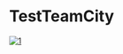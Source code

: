 # TestTeamCity

<a href="https://ibb.co/s2rSjR3"><img src="https://i.ibb.co/QfGB9Qm/1.png" alt="1" border="0" /></a>
